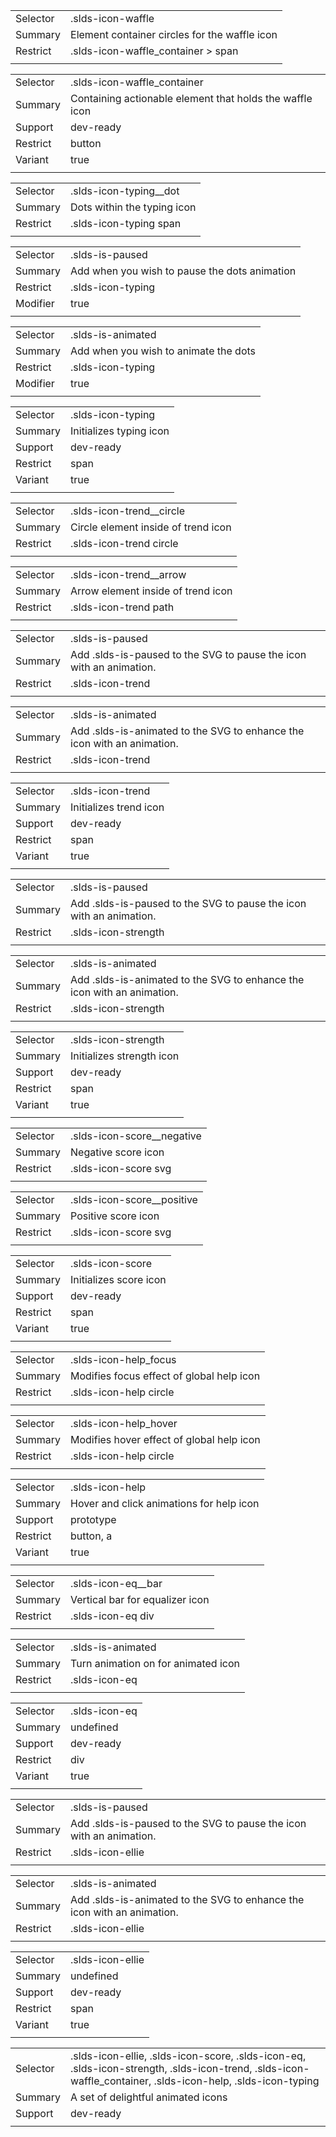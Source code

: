 
|  |  |
|-------|-------|
| Selector | .slds-icon-waffle |
| Summary | Element container circles for the waffle icon |
| Restrict | .slds-icon-waffle_container > span |
|  |  |


|  |  |
|-------|-------|
| Selector | .slds-icon-waffle_container |
| Summary | Containing actionable element that holds the waffle icon |
| Support | dev-ready |
| Restrict | button |
| Variant | true |
|  |  |


|  |  |
|-------|-------|
| Selector | .slds-icon-typing__dot |
| Summary | Dots within the typing icon |
| Restrict | .slds-icon-typing span |
|  |  |


|  |  |
|-------|-------|
| Selector | .slds-is-paused |
| Summary | Add when you wish to pause the dots animation |
| Restrict | .slds-icon-typing |
| Modifier | true |
|  |  |


|  |  |
|-------|-------|
| Selector | .slds-is-animated |
| Summary | Add when you wish to animate the dots |
| Restrict | .slds-icon-typing |
| Modifier | true |
|  |  |


|  |  |
|-------|-------|
| Selector | .slds-icon-typing |
| Summary | Initializes typing icon |
| Support | dev-ready |
| Restrict | span |
| Variant | true |
|  |  |


|  |  |
|-------|-------|
| Selector | .slds-icon-trend__circle |
| Summary | Circle element inside of trend icon |
| Restrict | .slds-icon-trend circle |
|  |  |


|  |  |
|-------|-------|
| Selector | .slds-icon-trend__arrow |
| Summary | Arrow element inside of trend icon |
| Restrict | .slds-icon-trend path |
|  |  |


|  |  |
|-------|-------|
| Selector | .slds-is-paused |
| Summary | Add .slds-is-paused to the SVG to pause the icon with an animation. |
| Restrict | .slds-icon-trend |
|  |  |


|  |  |
|-------|-------|
| Selector | .slds-is-animated |
| Summary | Add .slds-is-animated to the SVG to enhance the icon with an animation. |
| Restrict | .slds-icon-trend |
|  |  |


|  |  |
|-------|-------|
| Selector | .slds-icon-trend |
| Summary | Initializes trend icon |
| Support | dev-ready |
| Restrict | span |
| Variant | true |
|  |  |


|  |  |
|-------|-------|
| Selector | .slds-is-paused |
| Summary | Add .slds-is-paused to the SVG to pause the icon with an animation. |
| Restrict | .slds-icon-strength |
|  |  |


|  |  |
|-------|-------|
| Selector | .slds-is-animated |
| Summary | Add .slds-is-animated to the SVG to enhance the icon with an animation. |
| Restrict | .slds-icon-strength |
|  |  |


|  |  |
|-------|-------|
| Selector | .slds-icon-strength |
| Summary | Initializes strength icon |
| Support | dev-ready |
| Restrict | span |
| Variant | true |
|  |  |


|  |  |
|-------|-------|
| Selector | .slds-icon-score__negative |
| Summary | Negative score icon |
| Restrict | .slds-icon-score svg |
|  |  |


|  |  |
|-------|-------|
| Selector | .slds-icon-score__positive |
| Summary | Positive score icon |
| Restrict | .slds-icon-score svg |
|  |  |


|  |  |
|-------|-------|
| Selector | .slds-icon-score |
| Summary | Initializes score icon |
| Support | dev-ready |
| Restrict | span |
| Variant | true |
|  |  |


|  |  |
|-------|-------|
| Selector | .slds-icon-help_focus |
| Summary | Modifies focus effect of global help icon |
| Restrict | .slds-icon-help circle |
|  |  |


|  |  |
|-------|-------|
| Selector | .slds-icon-help_hover |
| Summary | Modifies hover effect of global help icon |
| Restrict | .slds-icon-help circle |
|  |  |


|  |  |
|-------|-------|
| Selector | .slds-icon-help |
| Summary | Hover and click animations for help icon |
| Support | prototype |
| Restrict | button, a |
| Variant | true |
|  |  |


|  |  |
|-------|-------|
| Selector | .slds-icon-eq__bar |
| Summary | Vertical bar for equalizer icon |
| Restrict | .slds-icon-eq div |
|  |  |


|  |  |
|-------|-------|
| Selector | .slds-is-animated |
| Summary | Turn animation on for animated icon |
| Restrict | .slds-icon-eq |
|  |  |


|  |  |
|-------|-------|
| Selector | .slds-icon-eq |
| Summary | undefined |
| Support | dev-ready |
| Restrict | div |
| Variant | true |
|  |  |


|  |  |
|-------|-------|
| Selector | .slds-is-paused |
| Summary | Add .slds-is-paused to the SVG to pause the icon with an animation. |
| Restrict | .slds-icon-ellie |
|  |  |


|  |  |
|-------|-------|
| Selector | .slds-is-animated |
| Summary | Add .slds-is-animated to the SVG to enhance the icon with an animation. |
| Restrict | .slds-icon-ellie |
|  |  |


|  |  |
|-------|-------|
| Selector | .slds-icon-ellie |
| Summary | undefined |
| Support | dev-ready |
| Restrict | span |
| Variant | true |
|  |  |


|  |  |
|-------|-------|
| Selector | .slds-icon-ellie, .slds-icon-score, .slds-icon-eq, .slds-icon-strength, .slds-icon-trend, .slds-icon-waffle_container, .slds-icon-help, .slds-icon-typing |
| Summary | A set of delightful animated icons |
| Support | dev-ready |
|  |  |


